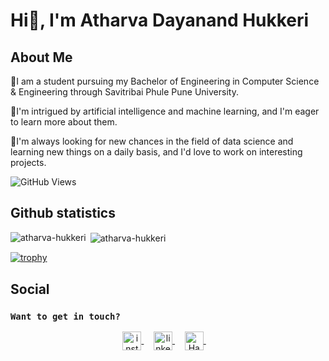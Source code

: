 # Hi👋, I'm Atharva Dayanand Hukkeri <br>

## About Me<br>

🙋‍I am a student pursuing my Bachelor of Engineering in Computer Science & Engineering through Savitribai Phule Pune University.

🚀I'm intrigued by artificial intelligence and machine learning, and I'm eager to learn more about them.<br>

👀I'm always looking for new chances in the field of data science and learning new things on a daily basis, and I'd love to work on interesting projects.<br>

![GitHub Views](https://komarev.com/ghpvc/?username=atharva-hukkeri&color=FAC151) <br>

## Github statistics

<p>
  <img align="left" src="https://github-readme-stats.vercel.app/api/top-langs/?username=atharva-hukkeri&layout=compact&hide=php,smarty&bg_color=30,e96443,904e95&title_color=fff&text_color=fff" alt="atharva-hukkeri" />&nbsp;<img align="center" src="https://github-readme-stats.vercel.app/api?username=atharva-hukkeri&show_icons=true&theme=radical&count_private=true&show_icons=true&hide=php&bg_color=30,e96443,904e95&title_color=fff&text_color=fff" alt="atharva-hukkeri" />
</p>

[![trophy](https://github-profile-trophy.vercel.app/?username=atharva-hukkeri)](https://github.com/ryo-ma/github-profile-trophy)

<!--- ![atharva-hukkeri's GitHub stats](https://github-readme-stats.vercel.app/api?username=atharva-hukkeri&show_icons=true&theme=radical) --->
## Social

### `Want to get in touch?`

<p align="center">
  <a href="https://www.instagram.com/a_thor_va/" target="blank">
    <img align="center" src="https://upload.wikimedia.org/wikipedia/commons/thumb/a/a5/Instagram_icon.png/2048px-Instagram_icon.png" alt="instagram" height="30" width="30" />
  </a>&nbsp;&nbsp;&nbsp;
  <a href="https://www.linkedin.com/in/atharva-hukkeri-727037218/" target="blank">
    <img align="center" src="https://seeklogo.com/images/L/linkedin-icon-logo-05B2880899-seeklogo.com.png" alt="linkedin" height="30" width="30" />
  </a>&nbsp;&nbsp;&nbsp;
    <a href="https://www.hackerrank.com/atharvahukkeri/" target="blank">
    <img align="center" src="https://iconscout.com/icon/hackerrank-3521478" alt="Hackerrank" height="30" width="30" />
  </a>&nbsp;&nbsp;&nbsp;
</p>

